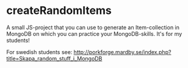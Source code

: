 # createRandomItems
A small JS-project that you can use to generate an Item-collection in MongoDB on which you can practice your MongoDB-skills. It's for my students!

For swedish students see: http://porkforge.mardby.se/index.php?title=Skapa_random_stuff_i_MongoDB
